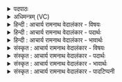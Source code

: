 <details><summary>पदपाठः</summary>

प꣡व꣢꣯ते। ह꣣र्यतः꣢। ह꣡रिः꣢꣯। अ꣡ति꣢꣯। ह्व꣡राँ꣢꣯सि। रँ꣡ह्या꣢꣯। अ꣣भि꣢। अ꣣र्ष। स्तोतृ꣡भ्यः꣢। वी꣣र꣡व꣢त्। य꣡शः꣢꣯। ५७६।
</details>

<details><summary>अधिमन्त्रम् (VC)</summary>

- पवमानः सोमः
- अग्निश्चाक्षुषः
- उष्णिक्
- ऋषभः
- पावमानं काण्डम्
</details>

<details><summary>हिन्दी : आचार्य रामनाथ वेदालंकार - विषयः</summary>

अगले मन्त्र में परमात्मा रूप सोम से प्रार्थना की गयी है।
</details>

<details><summary>हिन्दी : आचार्य रामनाथ वेदालंकार - पदार्थः</summary>

पदार्थान्वयभाषाः -  हे सोम परमात्मन् ! (हर्यतः) गतिमान्, कर्मण्य, पुरुषार्थी और तुम्हारी चाहवाला तुम्हारा प्रिय (हरिः) मनुष्य (रंह्या) वेग के साथ (ह्वरांसि) कुटिलता के मार्गों को (अति) अतिक्रमण करके (पवते) सन्मार्गों पर दौड़ रहा है। (त्वम्) तुम स्तोतृभ्यः) तुम्हारे गुण-कर्म-स्वभाव की स्तुति करनेवाले अपने उपासकों को (वीरवत्) वीरभावों अथवा वीर पुत्रों से युक्त (यशः) यश (अभ्यर्ष) प्राप्त कराओ ॥११॥ इस मन्त्र में र्, ह्, आदि की पृथक्-पृथक् अनेक बार आवृत्ति में वृत्त्यनुप्रास अलङ्कार है ॥११॥
</details>

<details><summary>हिन्दी : आचार्य रामनाथ वेदालंकार - भावार्थः</summary>

भावार्थभाषाः -  पुरुषार्थी, कर्मण्य परमेश्वरोपासक मनुष्य अपने जीवन में कुटिलता छोड़कर और सरलता को स्वीकार करके वीरभावों और वीर सन्ततियों से युक्त होता हुआ परम उज्ज्वल यश से चमकता है ॥११॥
</details>

<details><summary>संस्कृत : आचार्य रामनाथ वेदालंकार - विषयः</summary>

अथ परमात्मसोमः प्रार्थ्यते।
</details>

<details><summary>संस्कृत : आचार्य रामनाथ वेदालंकार - पदार्थः</summary>

पदार्थान्वयभाषाः -  हे सोम परमात्मन् ! (हर्यतः) गतिमान्, कर्मण्यः पुरुषार्थी, त्वत्कामः, तव प्रियः। हर्य गतिकान्त्योः। ‘भृमृदृशि०। उ० ३।११०’ इत्यतच् प्रत्ययः। चित्त्वादन्तोदात्तत्वम्। (हरिः) मनुष्यः। हरयः इति मनुष्यनामसु पठितम्। निघं० २।३। (रंह्या२) वेगेन। रंहिः गतिः। निरु० १०।२९। (ह्वरांसि) कुटिलतायाः मार्गान् (अति) अतिक्रम्य (पवते) सन्मार्गाननुधावति। त्वम् (स्तोतृभ्यः) त्वद्गुणकर्मस्वभाववर्णनपरायणेभ्यः तवोपासकेभ्यः (वीरवत्) वीरभावैर्युक्तं वीरपुत्रैर्वा युक्तम् (यशः) कीर्तिसमूहम् (अभ्यर्ष) अभिप्रापय ॥११॥ अत्र रेफहकारादीनां पृथक् पृथगनेकश आवृत्तौ वृत्त्यनुप्रासोऽलङ्कारः ॥११॥
</details>

<details><summary>संस्कृत : आचार्य रामनाथ वेदालंकार - भावार्थः</summary>

भावार्थभाषाः -  पुरुषार्थी कर्मण्यः परमेश्वरोपासको जना स्वजीवने कौटिल्यं परिहृत्य सरलतां स्वीकृत्य वीरभावैर्वीरसन्ततिभिश्च युक्तः सन् परमोज्ज्वलेन यशसा देदीप्यते ॥११॥
</details>

<details><summary>संस्कृत : आचार्य रामनाथ वेदालंकार - पादटिप्पनी</summary>

टिप्पणी:   १. ऋ० ९।१०५।१३ ‘अभ्यर्षन्त्स्तोतृभ्यो’ इति पाठः। २. रंहि शब्दस्य स्त्रियां तृतीयैकवचने रूपमिदम्। ‘अत्र तृतीयाया आकारः’ इति सायणीयं वचनं, तत्र ‘सुपां सुलुक्० (७।१।३९) इत्यादिनेति भावः’ इति सत्यव्रतसामश्रमिटिप्पणं च चिन्त्यम्।
</details>
